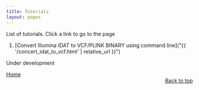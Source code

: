 ```yaml
---
title: Tutorials
layout: pages
---
```


List of tutorials. Click a link to go to the page

1. [Convert Illumina IDAT to VCF/PLINK BINARY using command line]("{{ '/concert_idat_to_vcf.html' | relative_url }}")


Under development

<div class="actions ghbtn-container" align="center">
 <div class="ghbtn-group" align="left">
  <a href="/index.html" class="mybtn">Home</a>
  <!--a href="/project.html" class="mybtn">Projects</a-->
  <!--a href="/post.html" class="mybtn">Posts</a-->
  <!--a href="/workflow.html" class="mybtn">Workflows</a-->
  <!--a href="/video.html" class="mybtn">Videos</a-->
  <!--a href="/contact.html" class="mybtn">Contact</a-->
 </div>

 <div class="ghbtn-group" align="right">
  <a href="/tutorial.html" class="mybtn">Back to top</a>
 </div>
</div>

